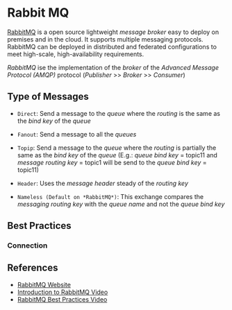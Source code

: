 # Rabbit MQ 

[RabbitMQ](https://www.rabbitmq.com/) is a open source lightweight *message broker* easy to deploy on premises and in the cloud. It supports multiple messaging protocols. RabbitMQ can be deployed in distributed and federated configurations to meet high-scale, high-availability requirements.

*RabbitMQ* ise the implementation of the *broker* of the *Advanced Message Protocol (AMQP)* protocol (*Publisher* >> *Broker* >> *Consumer*)

## Type of Messages

- `Direct`: Send a message to the *queue* where the *routing* is the same as the *bind key* of the *queue*

- `Fanout`: Send a message to all the *queues*

- `Topip`: Send a message to the *queue* where the *routing* is partially the same as the *bind key* of the *queue* (E.g.: *queue bind key* = topic11 and *message routing key* = topic1 will be send to the *queue bind key* = topic11)

- `Header`: Uses the *message header* steady of the *routing key* 

- `Nameless (Default on *RabbitMQ*)`: This exchange compares the *messaging routing key* with the *queue name* and not the *queue bind key*

## Best Practices 

### Connection 

## References 

- [RabbitMQ Website](https://www.rabbitmq.com/)
- [Introduction to RabbitMQ Video](https://www.youtube.com/watch?v=deG25y_r6OY)
- [RabbitMQ Best Practices Video](https://www.youtube.com/watch?v=HzPOQsMWrGQ)
